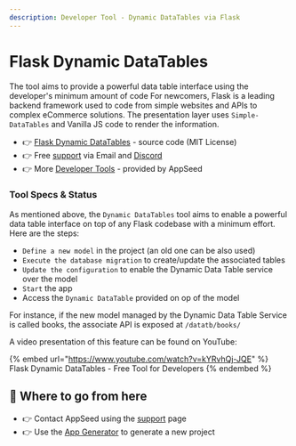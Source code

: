 ```yaml
---
description: Developer Tool - Dynamic DataTables via Flask
---
```


# Flask Dynamic DataTables

The tool aims to provide a powerful data table interface using the developer's minimum amount of code For newcomers, Flask is a leading backend framework used to code from simple websites and APIs to complex eCommerce solutions. The presentation layer uses `Simple-DataTables` and Vanilla JS code to render the information.

* 👉 [Flask Dynamic DataTables](https://github.com/app-generator/devtool-flask-dynamic-datatb) - source code (MIT License)
* 👉 Free [support](https://appseed.us/support/) via Email and [Discord](https://discord.gg/fZC6hup)
* 👉 More [Developer Tools](https://appseed.us/developer-tools/) - provided by AppSeed

### Tool Specs & Status

As mentioned above, the `Dynamic DataTables` tool aims to enable a powerful data table interface on top of any Flask codebase with a minimum effort. Here are the steps:

* `Define a new model` in the project (an old one can be also used)
* `Execute the database migration` to create/update the associated tables
* `Update the configuration` to enable the Dynamic Data Table service over the model
* `Start` the app
* Access the `Dynamic DataTable` provided on op of the model

For instance, if the new model managed by the Dynamic Data Table Service is called books, the associate API is exposed at `/datatb/books/`

A video presentation of this feature can be found on YouTube:&#x20;

{% embed url="https://www.youtube.com/watch?v=kYRvhQj-JQE" %}
Flask Dynamic DataTables - Free Tool for Developers
{% endembed %}



## 🚀 Where to go from here

* 👉 Contact AppSeed using the [support](https://appseed.us/support/) page&#x20;
* 👉 Use the [App Generator](https://appseed.us/generator) to generate a new project
